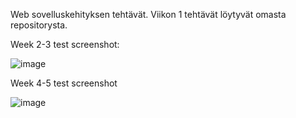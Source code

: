Web sovelluskehityksen tehtävät. Viikon 1 tehtävät löytyvät omasta repositorysta.

Week 2-3 test screenshot:



![image](https://github.com/tuiskuna/WSK2Assignments/assets/104358542/aebbdf6d-6f10-4639-8220-dc6886fd8fa8)

Week 4-5 test screenshot

![image](https://github.com/tuiskuna/WSK2Assignments/assets/104358542/081d1295-cd67-41ca-a720-8ac230af60e8)
